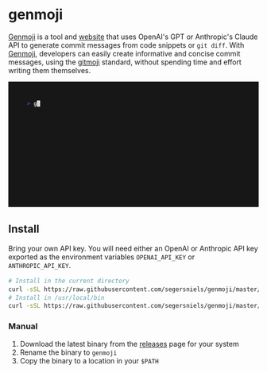 # genmoji

[Genmoji](https://genmoji.dev) is a tool and [website](https://genmoji.dev) that uses OpenAI's GPT or Anthropic's Claude API to generate commit messages from code snippets or `git diff`. With [Genmoji](https://genmoji.dev), developers can easily create informative and concise commit messages, using the [gitmoji](https://gitmoji.dev) standard, without spending time and effort writing them themselves.

![img](./apps/web/public/demo.gif)

## Install

Bring your own API key. You will need either an OpenAI or Anthropic API key exported as the environment variables `OPENAI_API_KEY` or `ANTHROPIC_API_KEY`.

```bash
# Install in the current directory
curl -sSL https://raw.githubusercontent.com/segersniels/genmoji/master/scripts/install.sh | bash
# Install in /usr/local/bin
curl -sSL https://raw.githubusercontent.com/segersniels/genmoji/master/scripts/install.sh | sudo bash -s /usr/local/bin
```

### Manual

1. Download the latest binary from the [releases](https://github.com/segersniels/genmoji/releases/latest) page for your system
2. Rename the binary to `genmoji`
3. Copy the binary to a location in your `$PATH`

